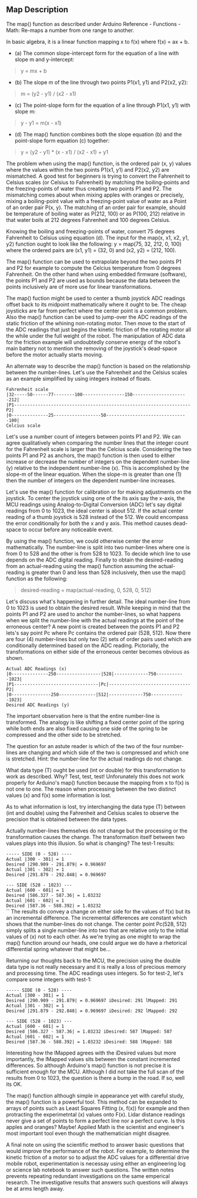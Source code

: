 ## Map Description

The map() function as described under Arduino Reference - Functions - Math: Re-maps a number from one range to another.

In basic algebra, it is a linear function mapping x to f(x) where f(x) = ax + b.

- (a) The common slope-intercept form for the equation of a line with slope m and y-intercept: 

> y = mx + b 

- (b) The slope m of the line through two points P1(x1, y1) and P2(x2, y2):

> m = (y2 - y1) / (x2 - x1)

- (c) The point-slope form for the equation of a line through P1(x1, y1) with slope m:

> y - y1 = m(x - x1)

- (d) The map() function combines both the slope equation (b) and the point-slope form equation (c) together:

> y = (y2 - y1) * (x - x1) / (x2 - x1) + y1

The problem when using the map() function, is the ordered pair (x, y) values where the values within the two points P1(x1, y1) and P2(x2, y2) are mismatched. A good test for beginners is trying to convert the Fahrenheit to Celsius scales (or Celsius to Fahrenheit) by matching the boiling-points and the freezing-points of water thus creating two points P1 and P2. The mismatching comes about when mixing apples with oranges or precisely, mixing a boiling-point value with a freezing-point value of water as a Point of an order pair P(x, y). The matching of an order pair for example, should be temperature of boiling water as P(212, 100) or as P(100, 212) relative in that water boils at 212 degrees Fahrenheit and 100 degrees Celsius.

Knowing the boiling and freezing-points of water, convert 75 degrees Fahrenheit to Celsius using equation (d). The input for the map(x, x1, x2, y1, y2) function ought to look like the following: y = map(75, 32, 212, 0, 100) where the ordered pairs are (x1, y1) = (32, 0) and (x2, y2) = (212, 100).

The map() function can be used to extrapolate beyond the two points P1 and P2 for example to compute the Celcius temperature from 0 degrees Fahrenheit. On the other hand when using embedded firmware (software), the points P1 and P2 are used as bounds because the data between the points inclusively are of more use for linear transformations.

The map() fuction might be used to center a thumb joystick ADC readings offset back to its midpoint mathematically where it ought to be. The cheap joysticks are far from perfect where the center point is a common problem. Also the map() function can be used to jump-over the ADC readings of the static friction of the whining non-rotating motor. Then move to the start of the ADC readings that just begins the kinetic friction of the rotating motor all the  while under the full weight of the robot. The manipulation of ADC data for the friction example will undoubtedly conserve energy of the robot's main battery not to mention the removing of the joystick's dead-space before the motor actually starts moving.

An alternate way to describe the map() function is based on the relationship between the number-lines. Let's use the Fahrenheit and the Celsius scales as an example simplified by using integers instead of floats.

``Fahrenheit scale``<br>
``|32-----50------77--------100----------------150---------------------212|``<br>
``|P1-------------------------------------------------------------------P2|``<br>
``|0--------------25------------------50-------------------------------100|``<br>
``Celcius scale``<br>

Let's use a number count of integers between points P1 and P2. We can agree qualitatively when comparing the number lines that the integer count for the Fahrenheit scale is larger than the Celcius scale. Considering the two points P1 and P2 as anchors, the map() function is then used to either increase or decrease the number of integers on the dependent number-line (y) relative to the independent number-line (x). This is accomplished by the slope-m of the linear equation. When the slope-m is greater than one (1) then the number of integers on the dependent number-line increases.

Let's use the map() function for calibration or for making adjustments on the joystick. To center the joystick using one of the its axis say the x-axis, the MCU readings using Analog-to-Digital Conversion (ADC) let's say digital readings from 0 to 1023, the ideal center is about 512. If the actual center reading of a thumb joystick is 528 instead of the 512. We could encompass the error conditionally for both the x and y axis. This method causes dead-space to occur before any noticeable event. 

By using the map() function, we could otherwise center the error mathematically. The number-line is split into two number-lines where one is from 0 to 528 and the other is from 528 to 1023. To decide which line to use depends on the ADC digital reading. Finally to obtain the desired-reading from an actual-reading using the map() function assuming the actual-reading is greater than 0 and less than 528 inclusively, then use the map() function as the following: 

> desired-reading = map(actual-reading, 0, 528, 0, 512)

Let's discuss what's happening in further detail. The ideal number-line from 0 to 1023 is used to obtain the desired result. While keeping in mind that the points P1 and P2 are used to anchor the number-lines, so what happens when we split the number-line with the actual readings at the point of the erroneous center? A new point is created between the points P1 and P2 lets's say point Pc where Pc contains the ordered pair (528, 512). Now there are four (4) number-lines but only two (2) sets of order pairs used which are conditionally determined based on the ADC reading. Pictorially, the transformations on either side of the erroneous center becomes obvious as shown.

``Actual ADC Readings (x)``<br>
``|0--------------250-----------------|528|-------------750-----------1023|``<br>
``|P1--------------------------------|Pc|-------------------------------P2|``<br>
``|0---------------250--------------|512|-------------750-------------1023|``<br>
``Desired ADC Readings (y)``<br>

The important observation here is that the entire number-line is transformed. The analogy is like shifting a fixed center point of the spring while both ends are also fixed causing one side of the spring to be compressed and the other side to be stretched. 

The question for an astute reader is which of the two of the four number-lines are changing and which side of the two is compressed and which one is stretched. Hint: the number-line for the actual readings do not change. 

What data type (T) ought be used (int or double) for this transformation to work as described. Why? Test, test, test! Unforunately this does not work properly for Arduino's map() function because the mapping from x to f(x) is not one to one. The reason when processing between the two distinct values (x) and f(x) some information is lost.

As to what information is lost, try interchanging the data type (T) between (int and double) using the Fahrenheit and Celsius scales to observe the precision that is obtained between the data types.

Actually number-lines themselves do not change but the processing or the transformation causes the change. The transformation itself between two values plays into this illusion. So what is changing? The test-1 results:

``----- SIDE (0 - 528) ----``<br>
``Actual |300 - 301| = 1``<br>
``Desired |290.909 - 291.879| = 0.969697``<br>
``Actual |301 - 302| = 1``<br>
``Desired |291.879 - 292.848| = 0.969697``<br>

``--- SIDE (528 - 1023) ---``<br>
``Actual |600 - 601| = 1``<br>
``Desired |586.327 - 587.36| = 1.03232``<br>
``Actual |601 - 602| = 1``<br>
``Desired |587.36 - 588.392| = 1.03232``<br>
``
The results do convey a change on either side for the values of f(x) but its an incremental difference. The incremental differences are constant which shows that the number-lines do not change. The center point Pc(528, 512) simply splits a single number-line into two that are relative only to the initial values of (x) not to each other. As we're trying as one might to wrap the map() function around our heads, one could argue we do have a rhetorical differential spring whatever that might be... 

Returning our thoughts back to the MCU, the precision using the double data type is not really necessary and it is really a loss of precious memory and processing time. The ADC readings uses integers. So for test-2, let's compare some integers with test-1:

``----- SIDE (0 - 528) ----``<br>
``Actual |300 - 301| = 1``<br>
``Desired |290.909 - 291.879| = 0.969697 iDesired: 291 lMapped: 291``<br>
``Actual |301 - 302| = 1``<br>
``Desired |291.879 - 292.848| = 0.969697 iDesired: 292 lMapped: 292``<br>

``--- SIDE (528 - 1023) ---``<br>
``Actual |600 - 601| = 1``<br>
``Desired |586.327 - 587.36| = 1.03232 iDesired: 587 lMapped: 587``<br>
``Actual |601 - 602| = 1``<br>
``Desired |587.36 - 588.392| = 1.03232 iDesired: 588 lMapped: 588``<br>

Interesting how the lMapped agrees with the iDesired values but more importantly, the lMapped values sits between the constant incremented differences. So although Arduino's map() function is not precise it is sufficient enough for the MCU. Although I did not take the full scan of the results from 0 to 1023, the question is there a bump in the road. If so, well its OK.

The map() function although simple in appearance yet with careful study, the map() function is a powerful tool. This method can be expanded to arrays of points such as Least Squares Fitting (x, f(x)) for example and then protracting the experimetntal (x) values onto F(x). Lidar distance readings never give a set of points to form a perfect line nor a perfect curve. Is this apples and oranges? Maybe! Applied Math is the scientist and engineer's most important tool even though the mathematician might disagree.

A final note on using the scientific method to answer basic questions that would improve the performance of the robot. For example, to determine the kinetic friction of a motor so to adjust the ADC values for a differential drive mobile robot, experimentation is necessay using either an engineering log or science lab notebook to answer such questions. The written notes prevents repeating redundant investigations on the same emperical research. The investigative results that answers such questions will always be at arms length away.
